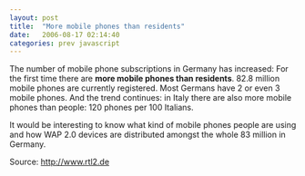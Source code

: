 ```yaml
---
layout: post
title:  "More mobile phones than residents"
date:   2006-08-17 02:14:40
categories: prev javascript
---
```

The number of mobile phone subscriptions in Germany has increased: For the first time there are **more mobile phones than residents**. 82.8 million mobile phones are currently registered. Most Germans have 2 or even 3 mobile phones. And the trend continues: in Italy there are also more mobile phones than people: 120 phones per 100 Italians. 

It would be interesting to know what kind of mobile phones people are using and how WAP 2.0 devices are distributed amongst the whole 83 million in Germany. 

Source: <a target="_blank" href="http://www.rtl2.de/start.html?page=http://www.rtl2.de/news.php">http://www.rtl2.de</a>